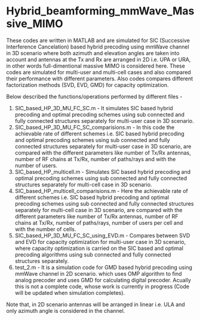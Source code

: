 # Hybrid_beamforming_mmWave_Massive_MIMO

These codes are written in MATLAB and are simulated for SIC (Successive Interference Cancelation) based hybrid precoding 
using mmWave channel in 3D scenario where both azimuth and elevation angles are taken into account 
and antennas at the Tx and Rx are arranged in 2D i.e. UPA or URA, in other words full-dimentional
massive MIMO is considered here. These codes are simulated for multi-user and multi-cell cases and also 
compared their performance with different parameters. Also codes compares different factorization methods
(SVD, EVD, GMD) for capacity optimization. 

Below described the functions/operations performed by different files -
1) SIC_based_HP_3D_MU_FC_SC.m - It simulates SIC based hybrid precoding and optimal precoding schemes
using sub connected and fully connected structures separately for multi-user case in 3D scenario.
2) SIC_based_HP_3D_MU_FC_SC_comparisions.m - In this code the achievable rate of different schemes 
i.e. SIC based hybrid precoding and optimal precoding schemes using sub connected and fully connected 
structures separately for multi-user case in 3D scenario, are compared with the different parameters like 
number of Tx/Rx antennas, number of RF chains at Tx/Rx, number of paths/rays and with the number of users. 
3) SIC_based_HP_multicell.m - Simulates SIC based hybrid precoding and optimal precoding schemes using sub 
connected and fully connected structures separately for multi-cell case in 3D scenario.
4) SIC_based_HP_multicell_comparisions.m - Here the achievable rate of different schemes i.e. SIC based 
hybrid precoding and optimal precoding schemes using sub connected and fully connected structures separately 
for multi-cell case in 3D scenario, are compared with the different parameters like number of Tx/Rx antennas, 
number of RF chains at Tx/Rx, number of paths/rays, number of users per cell and with the number of cells. 
5) SIC_based_HP_3D_MU_FC_SC_using_EVD.m - Compares between SVD and EVD for capacity optimization for 
multi-user case in 3D scenario, where capacity optimization is carried on the SIC based and optimal 
precoding algorithms using sub connected and fully connected structures separately.
6) test_2.m - It is a simulation code for GMD based hybrid precoding using mmWave channel in 2D scenario.
which uses OMP algorithm to find analog precoder and uses GMD for calculating digital precoder.
Acually this is not a complete code, whose work is currently in progress (Code will be updated when 
simulation completes). 

Note that, in 2D scenario antennas will be arranged in linear i.e. ULA and only azimuth angle is considered
in the channel. 
